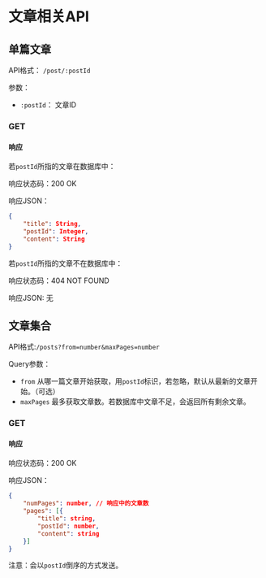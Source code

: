 # 文章相关API

## 单篇文章

API格式： `/post/:postId`

参数：
- `:postId`： 文章ID 

### GET

#### 响应

若`postId`所指的文章在数据库中：

响应状态码：200 OK

响应JSON：

```JSON
{
    "title": String,
    "postId": Integer,
    "content": String
}
```

若`postId`所指的文章不在数据库中：

响应状态码：404 NOT FOUND

响应JSON: 无

## 文章集合

API格式:`/posts?from=number&maxPages=number`

Query参数：
 - `from` 从哪一篇文章开始获取，用`postId`标识，若忽略，默认从最新的文章开始。（可选）
 - `maxPages` 最多获取文章数。若数据库中文章不足，会返回所有剩余文章。

### GET

#### 响应

响应状态码：200 OK

响应JSON：

```JSON
{
    "numPages": number, // 响应中的文章数
    "pages": [{
        "title": string,
        "postId": number,
        "content": string
    }]
}
```

注意：会以`postId`倒序的方式发送。
